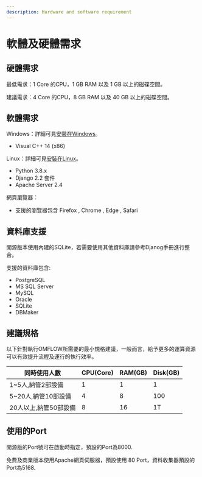 ```yaml
---
description: Hardware and software requirement
---
```


# 軟體及硬體需求

## 硬體需求

最低需求：1 Core 的CPU，1 GB RAM 以及 1 GB 以上的磁碟空間。

建議需求：4 Core 的CPU，8 GB RAM 以及 40 GB 以上的磁碟空間。

## 軟體需求

Windows：詳細可見[安裝在Windows](../3/1.md)。

* Visual C++ 14 (x86)

Linux：詳細可見[安裝在Linux](../3/2.md)。

* Python 3.8.x
* Django 2.2 套件
* Apache Server 2.4

網頁瀏覽器：

* 支援的瀏覽器包含 Firefox , Chrome , Edge , Safari&#x20;

## 資料庫支援

開源版本使用內建的SQLite，若需要使用其他資料庫請參考Djanog手冊進行整合。

支援的資料庫包含:

* PostgreSQL
* MS SQL Server
* MySQL
* Oracle
* SQLite
* DBMaker

## 建議規格

以下針對執行OMFLOW所需要的最小規格建議，一般而言，給予更多的運算資源可以有效提升流程及運行的執行效率。

| 同時使用人數         | CPU(Core) | RAM(GB) | Disk(GB) |
| -------------- | --------- | ------- | -------- |
| 1\~5人,納管2部設備   | 1         | 1       | 1        |
| 5\~20人,納管10部設備 | 4         | 8       | 100      |
| 20人以上,納管50部設備  | 8         | 16      | 1T       |

## 使用的Port

開源版的Port號可在啟動時指定，預設的Port為8000.

免費及商業版本使用Apache網頁伺服器，預設使用 80 Port，資料收集器預設的Port為5168.

##

